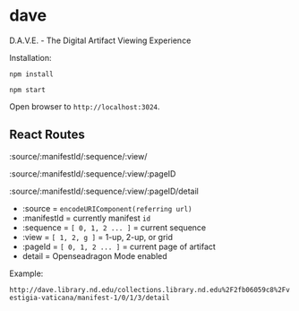 # dave
D.A.V.E. - The Digital Artifact Viewing Experience

Installation:

`npm install`

`npm start`

Open browser to `http://localhost:3024`.

## React Routes

:source/:manifestId/:sequence/:view/

:source/:manifestId/:sequence/:view/:pageID

:source/:manifestId/:sequence/:view/:pageID/detail

 * :source = `encodeURIComponent(referring url)`
 * :manifestId = currently manifest `id`
 * :sequence = `[ 0, 1, 2 ... ]` = current sequence
 * :view = `[ 1, 2, g ]` = 1-up, 2-up, or grid
 * :pageId = `[ 0, 1, 2 ... ]` = current page of artifact
 * detail = Openseadragon Mode enabled

Example:

` http://dave.library.nd.edu/collections.library.nd.edu%2F2fb06059c8%2Fvestigia-vaticana/manifest-1/0/1/3/detail
`
